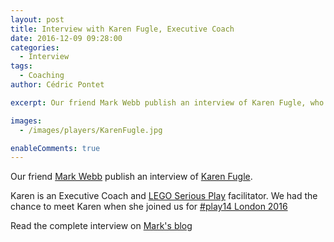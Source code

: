 ```yaml
---
layout: post
title: Interview with Karen Fugle, Executive Coach
date: 2016-12-09 09:28:00
categories:
  - Interview
tags:
  - Coaching
author: Cédric Pontet

excerpt: Our friend Mark Webb publish an interview of Karen Fugle, who is an Executive Coach and LSP facilitator.

images:
  - /images/players/KarenFugle.jpg

enableComments: true
---
```


Our friend [Mark Webb](https://www.linkedin.com/in/webby) publish an interview of [Karen Fugle](https://twitter.com/KarenFugle).

Karen is an Executive Coach and [LEGO Serious Play](https://en.wikipedia.org/wiki/Lego_Serious_Play) facilitator. We had the chance to meet Karen when she joined us for [#play14 London 2016](/events/london/2016-09)

Read the complete interview on [Mark's blog](http://britesparx.com/interview-with-karen-fugle-executive-coach)
